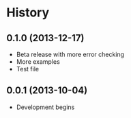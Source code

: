 # History

## 0.1.0 (2013-12-17)
* Beta release with more error checking
* More examples
* Test file

## 0.0.1 (2013-10-04)
* Development begins
